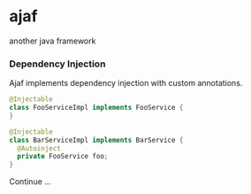 # ajaf
another java framework

###  Dependency Injection
Ajaf implements dependency injection with custom annotations.

```java
@Injectable
class FooServiceImpl implements FooService { 
}
```
```java
@Injectable
class BarServiceImpl implements BarService {
  @Autoinject
  private FooService foo;
}
```

Continue ...
